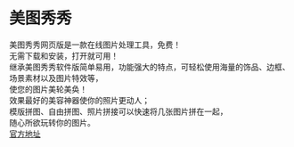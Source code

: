 # 美图秀秀

美图秀秀网页版是一款在线图片处理工具，免费！    
无需下载和安装，打开就可用！    
继承美图秀秀软件版简单易用，功能强大的特点，可轻松使用海量的饰品、边框、场景素材以及图片特效等，    
使您的图片美轮美奂！    
效果最好的美容神器使你的照片更动人；    
模版拼图、自由拼图、照片拼接可以快速将几张图片拼在一起，    
随心所欲玩转你的图片。    
[官方地址](http://xiuxiu.web.meitu.com/)    